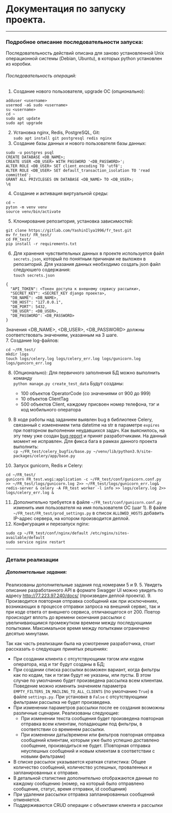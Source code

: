 Документация по запуску проекта.
============
----
### Подробное описание последовательности запуска:
Последовательность действий описана для заново установленной Unix операционной системы (Debian, Ubuntu), в которых python установлен из коробки.
###### Последовательность операций:
1. Создание нового пользователя, upgrade ОС (опционально):
```
adduser <username>
usermod -aG sudo <username>
su <username>
cd ~
sudo apt update
sudo apt upgrade
```  
2. Установка nginx, Redis, PostgreSQL, Git:  
`sudo apt install git postgresql redis nginx`  
3. Создание базы данных и нового пользователя базы данных:
```
sudo -u postgres psql
CREATE DATABASE <DB_NAME>;
CREATE USER <DB_USER> WITH PASSWORD '<DB_PASSWORD>';
ALTER ROLE <DB_USER> SET client_encoding TO 'utf8';
ALTER ROLE <DB_USER> SET default_transaction_isolation TO 'read committed';
GRANT ALL PRIVILEGES ON DATABASE <DB_NAME> TO <DB_USER>;
\q
```  
4. Создание и активация виртуальной среды:  
```
cd ~
pyton -m venv venv
source venv/bin/activate
```  
5. Клонирование репозитория, установка зависимостей:
```
git clone https://gitlab.com/YashinIlya1996/fr_test.git
mv fr_test/ FR_test/
cd FR_test/
pip install -r requirements.txt
```  
6. Для хранения чувствительных данных в проекте используется файл `secrets.json`, который по понятным причинам не выложен в репозиторий. Для указания данных необходимо создать json файл следуюшего содержания:  
`touch secrets.json`
```
{
  "API_TOKEN": <Токен доступа к внешнему сервису рассылки>,
  "SECRET_KEY": <SECRET_KEY django проекта>,
  "DB_NAME": <DB_NAME>, 
  "DB_HOST": "127.0.0.1", 
  "DB_PORT": 5432,
  "DB_USER": <DB_USER>, 
  "DB_PASSWORD": <DB_PASSWORD> 
}
```
Значения <DB_NAME>, <DB_USER>, <DB_PASSWORD> должны соответствовать значениям, указанным на 3 шаге.  
7. Создание log-файлов:
```
cd ~/FR_test/
mkdir logs
touch logs/celery.log logs/celery_err.log logs/gunicorn.log logs/guncorn_err.log
```  
8. (Опционально): Для первичного заполнения БД можно выполнить команду  
`python manage.py create_test_data`
Будут созданы:
    * 100 объектов OperatorCode (со значениями от 900 до 999)
    * 10 объектов ClientTag
    * 500 объектов Client, каждому присвоен номер телефона, тэг и код мобильного оператора  

7. В ходе работы над заданием выявлен bug в библиотеке Celery, связанный с изменением типа datetime на str в параметре `expires` при повторном выполнении неудавшихся задач. Как выяснилось, на эту тему уже создан [bug report](https://github.com/celery/celery/issues/7091) и принят разработчиками. На данный момент не исправлен. Для фикса бага в рамках данного проекта выполнить:  
`cp ~/FR_test/celery_bugfix/base.py ~/venv/lib/python3.9/site-packages/celery/app/base.py`  
8. Запуск gunicorn, Redis и Celery:
```
cd ~/FR_test/
gunicorn FR_test.wsgi:application -c ~/FR_test/conf/gunicorn.conf.py >> ~/FR_test/logs/gunicorn.log 2>> ~/FR_test/logs/gunicorn_err.log&
redis-server & celery -A FR_test worker -l info >> logs/celery.log 2>> logs/celery_err.log &
```
11. Дополнительно требуется в файле `~/FR_test/conf/gunicorn.conf.py` изменить имя пользователя на имя пользователя ОС (шаг 1). 
В файле `~/FR_test/FR_test/prod_settings.py` в список `ALLOWED_HOSTS` добавить IP-адрес сервера, на котором производится деплой.  
11. Конфигурация и перезапуск nginx:
```
sudo cp ~/FR_test/conf/nginx/default /etc/nginx/sites-available/default
sudo service nginx restart
```
----------------------------
### Детали реализации
##### Дополнительные задания:
Реализованы дополнительные задания под номерами 5 и 9.
    5. Увидеть описание разработанного API в формате Swagger UI можно увидеть по адресу http://77.223.97.240/docs/ (произведен деплой проекта). 
    9. Производится повторная отправка сообщений как при исключениях, возникающих в процессе отправки запроса на внешний сервис, так и при коде ответа от внешнего сервиса, отличающегося от 200. Повтор происходит вплоть до времени окончания рассылки с увеличивающимся промежутком времени между последующими попытками. Максимальное время между попытками ограничено десятью минутами.
  
Так как часть реализации была на усмотрение разработчика, стоит рассказать о следующих принятых решениях:
* При создании клиента с отсутствующими тэгом или кодом оператора, код и тэг будут созданы в БД;
* При создании списка рассылки возможен вариант, когда фильтры как по кодам, так и тэгам будут не указаны, или пусты. В этом случае по умолчанию будет произведена рассылка всем клиентам. Поведение можно изменить значением параметра `EMPTY_FILTERS_IN_MAILING_TO_ALL_CLIENTS` (по умолчанию `True`) в файле `settings.py`. При установке в `False` с отсутствующими фильтрами рассылка не будет произведена.
* При изменении параметров рассылки после ее создания возможны различные сценарии. Реализованы следующие:
    * При изменении текста сообщения будет произведена повторная отправка всем клиентам, попадающим под фильтры, в соответствии со временем рассылки.
    * При изменении даты/времени или фильтров повторная отправка сообщений клиентам, которым уже было успешно доставлено сообщение, производиться не будет. (Повторная отправка неуспешных сообщений и новым клиентам в соответствии с новыми фильтрами)
* В списке рассылок указывается краткая статистика: Общее количество сообщений, количество успешных, проваленных и запланированных к отправке.
* В детальной статистике дополнительно отображаются данные по каждому сообщению (номер, на который было отправлено сообщение, статус, время отправки, id сообщения)
* При удалении рассылки отправка запланированных сообщений отменяется.
* Поддерживаются CRUD операции с объектами клиента и рассылки